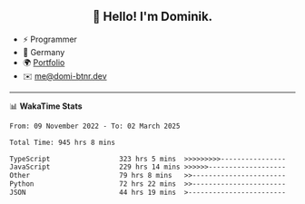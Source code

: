 <h2 align="center">👋 Hello! I'm Dominik.</h2>

- ⚡ Programmer
- 📍 Germany
- 🌍 [Portfolio](https://domi-btnr.dev)
- ✉️ [me@domi-btnr.dev](mailto://me@domi-btnr.dev)

---
📊 **WakaTime Stats**
<!--START_SECTION:waka-->

```txt
From: 09 November 2022 - To: 02 March 2025

Total Time: 945 hrs 8 mins

TypeScript                 323 hrs 5 mins  >>>>>>>>>----------------   34.19 %
JavaScript                 229 hrs 14 mins >>>>>>-------------------   24.25 %
Other                      79 hrs 8 mins   >>-----------------------   08.37 %
Python                     72 hrs 22 mins  >>-----------------------   07.66 %
JSON                       44 hrs 19 mins  >------------------------   04.69 %
```

<!--END_SECTION:waka-->
